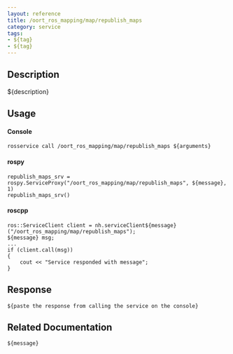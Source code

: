 ```yaml
---
layout: reference
title: /oort_ros_mapping/map/republish_maps
category: service
tags: 
- ${tag} 
- ${tag}
---
```


## Description
${description}

## Usage
#### Console
```
rosservice call /oort_ros_mapping/map/republish_maps ${arguments}
```

#### rospy
```
republish_maps_srv = rospy.ServiceProxy("/oort_ros_mapping/map/republish_maps", ${message}, 1)
republish_maps_srv()
```

#### roscpp
```
ros::ServiceClient client = nh.serviceClient${message}("/oort_ros_mapping/map/republish_maps");
${message} msg;
...
if (client.call(msg))
{
    cout << "Service responded with message";
}
```

## Response
```
${paste the response from calling the service on the console}
```

## Related Documentation
``${message}``  